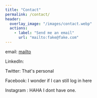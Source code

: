 ```yaml
---
title: "Contact"
permalink: /contact/
header:
  overlay_image: "/images/contact.webp"
  actions:
    - label: "Send me an email"
      url: "mailto:fake@fake.com"
---
```

email: [mailto](mailto:zahill@my365.bellevue.edu)

LinkedIn: <omitted temporarily>

Twitter: That's personal

Facebook: I wonder if I can still log in here

Instagram : HAHA I dont have one.